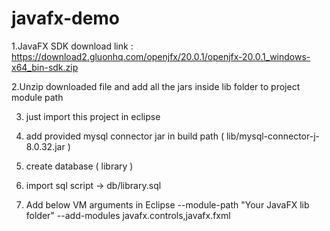 # javafx-demo

1.JavaFX SDK download link : https://download2.gluonhq.com/openjfx/20.0.1/openjfx-20.0.1_windows-x64_bin-sdk.zip

2.Unzip downloaded file and add all the jars inside lib folder to project module path

3. just import this project in eclipse

4. add provided mysql connector jar in build path ( lib/mysql-connector-j-8.0.32.jar )

5. create database  ( library )

6. import sql script -> db/library.sql

7. Add below VM arguments in Eclipse 
    --module-path "Your JavaFX lib folder" --add-modules javafx.controls,javafx.fxml
